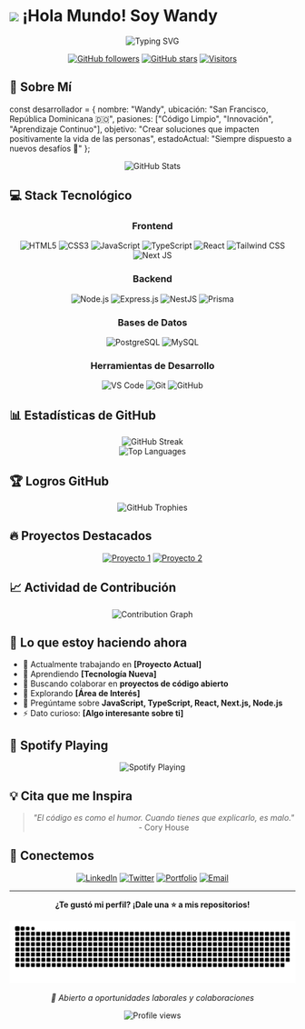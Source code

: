 # <img src="https://raw.githubusercontent.com/MartinHeinz/MartinHeinz/master/wave.gif" width="30px"> ¡Hola Mundo! Soy Wandy

<div align="center">
  <img src="https://readme-typing-svg.herokuapp.com?font=Fira+Code&size=32&duration=2800&pause=2000&color=A9FEF7&center=true&vCenter=true&width=940&lines=Full+Stack+Developer;Apasionado+por+la+Tecnolog%C3%ADa;Creador+de+Experiencias+Digitales;Siempre+Aprendiendo+Algo+Nuevo" alt="Typing SVG" />
</div>

<div align="center">
  
[![GitHub followers](https://img.shields.io/github/followers/tuusuario?style=social)](https://github.com/tuusuario)
[![GitHub stars](https://img.shields.io/github/stars/tuusuario?style=social)](https://github.com/tuusuario)
[![Visitors](https://visitor-badge.laobi.icu/badge?page_id=tuusuario.tuusuario)](https://github.com/tuusuario)

</div>

## 🚀 Sobre Mí

const desarrollador = {
    nombre: "Wandy",
    ubicación: "San Francisco, República Dominicana 🇩🇴",
    pasiones: ["Código Limpio", "Innovación", "Aprendizaje Continuo"],
    objetivo: "Crear soluciones que impacten positivamente la vida de las personas",
    estadoActual: "Siempre dispuesto a nuevos desafíos 💪"
};


<div align="center">
  <img src="https://github-readme-stats.vercel.app/api?username=tuusuario&show_icons=true&theme=tokyonight&hide_border=true&count_private=true" alt="GitHub Stats" />
</div>

## 💻 Stack Tecnológico

<div align="center">

### Frontend
![HTML5](https://img.shields.io/badge/HTML5-E34F26?style=for-the-badge&logo=html5&logoColor=white)
![CSS3](https://img.shields.io/badge/CSS3-1572B6?style=for-the-badge&logo=css3&logoColor=white)
![JavaScript](https://img.shields.io/badge/JavaScript-F7DF1E?style=for-the-badge&logo=javascript&logoColor=black)
![TypeScript](https://img.shields.io/badge/TypeScript-007ACC?style=for-the-badge&logo=typescript&logoColor=white)
![React](https://img.shields.io/badge/React-20232A?style=for-the-badge&logo=react&logoColor=61DAFB)
![Tailwind CSS](https://img.shields.io/badge/Tailwind_CSS-38B2AC?style=for-the-badge&logo=tailwind-css&logoColor=white)
![Next JS](https://img.shields.io/badge/Next-black?style=for-the-badge&logo=next.js&logoColor=white)

### Backend
![Node.js](https://img.shields.io/badge/Node.js-43853D?style=for-the-badge&logo=node.js&logoColor=white)
![Express.js](https://img.shields.io/badge/Express.js-404D59?style=for-the-badge&logo=express&logoColor=white)
![NestJS](https://img.shields.io/badge/nestjs-%23E0234E.svg?style=for-the-badge&logo=nestjs&logoColor=white)
![Prisma](https://img.shields.io/badge/Prisma-3982CE?style=for-the-badge&logo=Prisma&logoColor=white)

### Bases de Datos
![PostgreSQL](https://img.shields.io/badge/PostgreSQL-316192?style=for-the-badge&logo=postgresql&logoColor=white)
![MySQL](https://img.shields.io/badge/MySQL-00000F?style=for-the-badge&logo=mysql&logoColor=white)

### Herramientas de Desarrollo
![VS Code](https://img.shields.io/badge/Visual_Studio_Code-0078D4?style=for-the-badge&logo=visual%20studio%20code&logoColor=white)
![Git](https://img.shields.io/badge/GIT-E44C30?style=for-the-badge&logo=git&logoColor=white)
![GitHub](https://img.shields.io/badge/GitHub-100000?style=for-the-badge&logo=github&logoColor=white)

</div>

## 📊 Estadísticas de GitHub

<div align="center">
  <img src="https://github-readme-streak-stats.herokuapp.com/?user=tuusuario&theme=tokyonight&hide_border=true" alt="GitHub Streak" />
</div>

<div align="center">
  <img src="https://github-readme-stats.vercel.app/api/top-langs/?username=tuusuario&layout=compact&theme=tokyonight&hide_border=true" alt="Top Languages" />
</div>

## 🏆 Logros GitHub

<div align="center">
  <img src="https://github-profile-trophy.vercel.app/?username=tuusuario&theme=tokyonight&no-frame=true&row=1&column=7" alt="GitHub Trophies" />
</div>

## 🔥 Proyectos Destacados

<div align="center">

[![Proyecto 1](https://github-readme-stats.vercel.app/api/pin/?username=tuusuario&repo=proyecto1&theme=tokyonight&hide_border=true)](https://github.com/tuusuario/proyecto1)
[![Proyecto 2](https://github-readme-stats.vercel.app/api/pin/?username=tuusuario&repo=proyecto2&theme=tokyonight&hide_border=true)](https://github.com/tuusuario/proyecto2)

</div>

## 📈 Actividad de Contribución

<div align="center">
  <img src="https://activity-graph.herokuapp.com/graph?username=tuusuario&bg_color=1a1b27&color=38bdae&line=70a5fd&point=bf91f3&area=true&hide_border=true" alt="Contribution Graph" />
</div>

## 🎯 Lo que estoy haciendo ahora

- 🔭 Actualmente trabajando en **[Proyecto Actual]**
- 🌱 Aprendiendo **[Tecnología Nueva]**
- 👯 Buscando colaborar en **proyectos de código abierto**
- 🤔 Explorando **[Área de Interés]**
- 💬 Pregúntame sobre **JavaScript, TypeScript, React, Next.js, Node.js**
- ⚡ Dato curioso: **[Algo interesante sobre ti]**

## 🎵 Spotify Playing

<div align="center">
  <img src="https://spotify-github-profile.vercel.app/api/view?uid=tuusuario&cover_image=true&theme=natemoo-re&show_offline=false&background_color=1a1b27&bar_color=53b991&bar_color_cover=false" alt="Spotify Playing" />
</div>

## 💡 Cita que me Inspira

<div align="center">
  
> *"El código es como el humor. Cuando tienes que explicarlo, es malo."* - Cory House

</div>

## 🤝 Conectemos

<div align="center">

[![LinkedIn](https://img.shields.io/badge/LinkedIn-0077B5?style=for-the-badge&logo=linkedin&logoColor=white)](https://linkedin.com/in/tuusuario)
[![Twitter](https://img.shields.io/badge/Twitter-1DA1F2?style=for-the-badge&logo=twitter&logoColor=white)](https://twitter.com/tuusuario)
[![Portfolio](https://img.shields.io/badge/Portfolio-FF5722?style=for-the-badge&logo=todoist&logoColor=white)](https://tuportfolio.com)
[![Email](https://img.shields.io/badge/Gmail-D14836?style=for-the-badge&logo=gmail&logoColor=white)](mailto:tuemail@gmail.com)

</div>

---

<div align="center">
  
**¿Te gustó mi perfil? ¡Dale una ⭐ a mis repositorios!**

<img src="https://raw.githubusercontent.com/platane/snk/output/github-contribution-grid-snake-dark.svg" alt="Snake animation" />

*💼 Abierto a oportunidades laborales y colaboraciones*

</div>

<div align="center">
  <img src="https://komarev.com/ghpvc/?username=tuusuario&color=blueviolet&style=flat-square&label=Profile+Views" alt="Profile views" />
</div>
